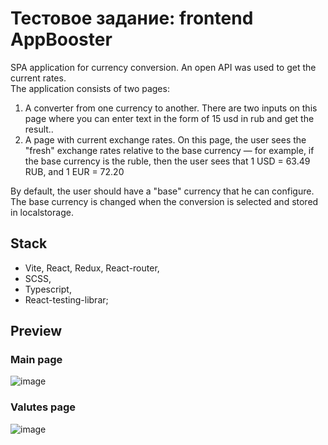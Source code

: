 # Тестовое задание: frontend AppBooster
SPA application for currency conversion. An open API was used to get the current rates. <br>
The application consists of two pages: <br>

1. A converter from one currency to another. There are two inputs on this page where you can enter text in the form of 15 usd in rub and get the result..
2. A page with current exchange rates. On this page, the user sees the "fresh" exchange rates relative to the base currency — for example, if the base currency is the ruble, then the user sees that 1 USD = 63.49 RUB, and 1 EUR = 72.20

By default, the user should have a "base" currency that he can configure. The base currency is changed when the conversion is selected and stored in localstorage.

## Stack
- Vite, React, Redux, React-router,
- SCSS,
- Typescript,
- React-testing-librar;

## Preview
### Main page
![image](https://user-images.githubusercontent.com/105386597/216275788-0b991de5-dcea-4d9b-9ccd-3fc185846873.png)
### Valutes page
![image](https://user-images.githubusercontent.com/105386597/216275981-b650cab1-0638-48ac-9af2-0b4a47ac9eaa.png)
